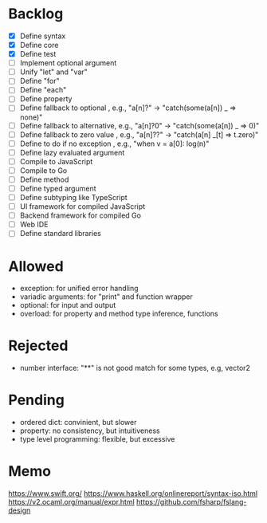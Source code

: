 # Backlog
- [x] Define syntax
- [x] Define core
- [x] Define test
- [ ] Implement optional argument
- [ ] Unify "let" and "var"
- [ ] Define "for"
- [ ] Define "each"
- [ ] Define property
- [ ] Define fallback to optional   , e.g., "a[n]?"  -> "catch(some(a[n]) _ => none)"
- [ ] Define fallback to alternative, e.g., "a[n]?0" -> "catch(some(a[n]) _ => 0)"
- [ ] Define fallback to zero value , e.g., "a[n]??" -> "catch(a[n] _[t] => t.zero)"
- [ ] Define to do if no exception  , e.g., "when v = a[0]: log(n)"
- [ ] Define lazy evaluated argument
- [ ] Compile to JavaScript
- [ ] Compile to Go
- [ ] Define method
- [ ] Define typed argument
- [ ] Define subtyping like TypeScript
- [ ] UI framework for compiled JavaScript
- [ ] Backend framework for compiled Go
- [ ] Web IDE
- [ ] Define standard libraries

# Allowed
- exception: for unified error handling
- variadic arguments: for "print" and function wrapper
- optional: for input and output
- overload: for property and method type inference, functions

# Rejected
- number interface: "**" is not good match for some types, e.g, vector2

# Pending
- ordered dict: convinient, but slower
- property: no consistency, but intuitiveness
- type level programming: flexible, but excessive

# Memo
https://www.swift.org/
https://www.haskell.org/onlinereport/syntax-iso.html
https://v2.ocaml.org/manual/expr.html
https://github.com/fsharp/fslang-design
